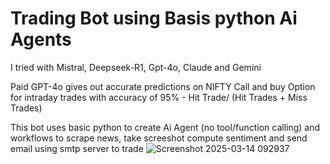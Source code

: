 # Trading Bot using Basis python Ai Agents
I tried with Mistral, Deepseek-R1, Gpt-4o, Claude and Gemini

Paid GPT-4o gives out accurate predictions on NIFTY Call and buy Option for intraday trades with accuracy of 95% - Hit Trade/ (Hit Trades + Miss Trades)

This bot uses basic python to create Ai Agent (no tool/function calling) and workflows to scrape news, take screeshot compute sentiment and send email using smtp server to trade
![Screenshot 2025-03-14 092937](https://github.com/user-attachments/assets/8c4b9118-35ec-429a-b253-4a561cd39ecb)
